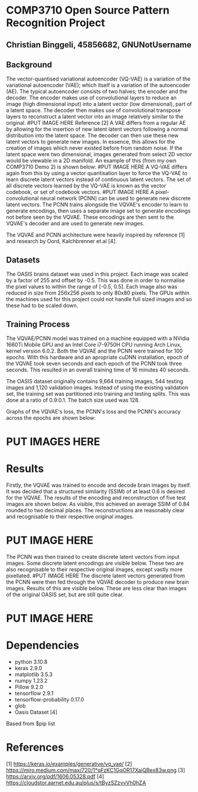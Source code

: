 # COMP3710 Open Source Pattern Recognition Project
## Christian Binggeli, 45856682, GNUNotUsername

## Background
The vector-quantised variational autoencoder (VQ-VAE) is a variation of the variational autoencoder (VAE); which itself is a variation of the autoencoder (AE). The typical autoencoder consists of two halves; the encoder and the decoder. The encoder makes use of convolutional layers to reduce an image (high dimensional input) into a latent vector (low dimensional), part of a latent space. The decoder then makes use of convolutional transpose layers to reconstruct a latent vector into an image relatively similar to the original.
#PUT IMAGE HERE Reference [2]
A VAE differs from a regular AE by allowing for the insertion of new latent latent vectors following a normal distribution into the latent space. The decoder can then use these new latent vectors to generate new images. In essence, this allows for the creation of images which never existed before from random noise. If the latent space were two dimensional, images generated from select 2D vector would be viewable in a 2D manifold. An example of this (from my own COMP3710 Demo 2) is shown below:
#PUT IMAGE HERE
A VQ-VAE differs again from this by using a vector quantisation layer to force the VQ-VAE to learn discrete latent vectors instead of continuous latent vectors. The set of all discrete vectors learned by the VQ-VAE is known as the vector codebook, or set of codebook vectors.
#PUT IMAGE HERE
A pixel-convolutional neural network (PCNN) can be used to generate new discrete latent vectors. The PCNN trains alongside the VQVAE's encoder to learn to generate encodings, then uses a separate image set to generate encodings not before seen by the VQVAE. These encodings are then sent to the VQVAE's decoder and are used to generate new images.

The VQVAE and PCNN architecture were heavily inspired by reference [1] and research by Oord, Kalchbrenner et.al [4].

## Datasets
The OASIS brains dataset was used in this project. Each image was scaled by a factor of 255 and offset by -0.5. This was done in order to normalise the pixel values to within the range of [-0.5, 0.5]. Each image also was reduced in size from 256x256 pixels to only 80x80 pixels. The GPUs within the machines used for this project could not handle full sized images and so these had to be scaled down.

## Training Process
The VQVAE/PCNN model was trained on a machine equipped with a NVidia 1660Ti Mobile GPU and an Intel Core i7-9750H CPU running Arch Linux, kernel version 6.0.2. Both the VQVAE and the PCNN were trained for 100 epochs. With this hardware and an apropriate cuDNN installation, epoch of the VQVAE took seven seconds and each epoch of the PCNN took three seconds. This resulted in an overall training time of 16 minutes 40 seconds.

The OASIS dataset originally contains 9,664 training images, 544 testing images and 1,120 validation images. Instead of using the existing validation set, the training set was
partitioned into training and testing splits. This was done at a ratio of 0.9:0.1. The batch size used was 128.

Graphs of the VQVAE's loss, the PCNN's loss and the PCNN's accuracy across the epochs are shown below:

# PUT IMAGES HERE

# Results
Firstly, the VQVAE was trained to encode and decode brain images by itself. It was decided that a structured similarity (SSIM) of at least 0.6 is desired for the VQVAE. The results of the encoding and reconstruction of five test images are shown below. As visible, this achieved an average SSIM of 0.84 rounded to two decimal places. The reconstructions are reasonably clear and recognisable to their respective original images.
# PUT IMAGE HERE
The PCNN was then trained to create discrete latent vectors from input images. Some discrete latent encodings are visible below. These two are also recognisable to their respective original images, except vastly more pixellated.
#PUT IMAGE HERE
The discrete latent vectors generated from the PCNN were then fed through the VQVAE decoder to produce new brain images. Results of this are visible below. These are less clear than images of the original OASIS set, but are still quite clear.
# PUT IMAGE HERE

# Dependencies
* python 3.10.8
* keras 2.9.0
* matplotlib 3.5.3
* numpy 1.23.2
* Pillow 9.2.0
* tensorflow 2.9.1
* tensorflow-probability 0.17.0
* glob
* Oasis Dataset [4]

Based from $pip list

# References
[1] https://keras.io/examples/generative/vq_vae/
[2] https://miro.medium.com/max/720/1*qFzKC1GqOR17XaiQBex83w.png
[3] https://arxiv.org/pdf/1606.05328.pdf
[4] https://cloudstor.aarnet.edu.au/plus/s/tByzSZzvvVh0hZA
